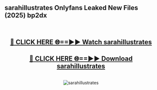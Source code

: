 <h2>sarahillustrates Onlyfans Leaked New Files (2025) bp2dx</h2>
<br>
<div align="center">
<h2><a href="https://mediafiles.top/sarahillustrates&ref=git" rel="nofollow">🔴 CLICK HERE 🌐==►► Watch sarahillustrates</a></h2>
<h2><a href="https://mediafiles.top/sarahillustrates&ref=git" rel="nofollow">🔴 CLICK HERE 🌐==►► Download sarahillustrates</a></h2>
<br>
<a href="https://mediafiles.top/sarahillustrates&ref=git" rel="nofollow" data-target="animated-image.originalLink"><img src="https://i.ibb.co.com/xMMVF88/686577567.gif" alt="sarahillustrates" style="max-width: 100%; display: inline-block;" data-target="animated-image.originalImage"></a>
</div>
<br>
<br>